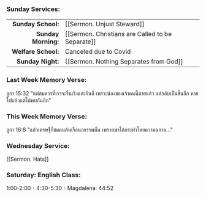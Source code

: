 ### Sunday Services:
|                     |                                                  |
| -------------------:|:------------------------------------------------ |
|  **Sunday School:** | [[Sermon. Unjust Steward]]                       |
| **Sunday Morning:** | [[Sermon. Christians are Called to be Separate]] |
| **Welfare School:** | Canceled due to Covid                            |
|   **Sunday Night:** | [[Sermon. Nothing Separates from God]]           |
### Last Week Memory Verse:
ลูกา 15:32 "แต่สมควรที่เราจะรื่นเริงและยินดี เพราะน้องของเจ้าคนนี้ตายแล้ว แต่กลับเป็นขึ้นอีก หายไปแล้วแต่ได้พบกันอีก"
### This Week Memory Verse:
ลูกา 16:8 "แล้วเศรษฐีก็ชมคนต้นเรือนอธรรมนั้น เพราะเขาได้กระทำโดยความฉลาด..."
### Wednesday Service:
[[Sermon. Hats]]
### Saturday: English Class:
1:00-2:00 - 
4:30-5:30 - Magdalena: 44:52
